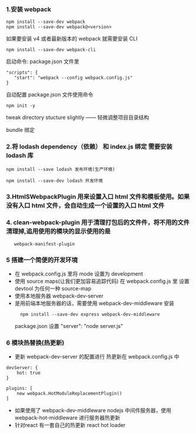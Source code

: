 ### 1.安装 webpack

```
npm install --save-dev webpack
npm install --save-dev webpack@<version>
```

如果要安装 v4 或者最新版本的 webpack 就需要安装 CLI

```
npm install --save-dev webpack-cli
```

启动命令: package.json 文件里

```
"scripts": {
   "start": "webpack --config webpack.config.js"
}
```

自动配置 package.json 文件使用命令

```
npm init -y
```

tweak directory stucture slightly —— 轻微调整项目目录结构

bundle 绑定

### 2.将 lodash dependency（依赖） 和 index.js 绑定 需要安装 lodash 库

```
npm install --save lodash 发布环境(生产环境)

npm install --save-dev lodash 开发环境
```

### 3.HtmlSWebpackPlugin 用来设置入口 html 文件和模板使用。如果没有入口 html 文件，会自动生成一个设置的入口 html 文件

### 4. clean-webpack-plugin 用于清理打包后的文件件，将不用的文件清理掉,追用使用的模块的显示使用的是

```
   webpack-manifest-plugin
```

### 5 搭建一个简便的开发环境

* 在 webpack.config.js 里将 mode 设置为 development
* 使用 source maps(让我们更加容易追踪代码) 在 webpack.config.js 里 设置 devtool 为任何一种 source-map
* 使用本地服务器 webpack-dev-server
* 是用前端本地服务器的话，需要使用 webpack-dev-middleware
  安装
  ```
    npm install --save-dev express webpack-dev-middleware
  ```
  package.json 设置 "server": "node server.js"

### 6 模块热替换(热更新)

* 更新 webpack-dev-server 的配置进行 热更新在 webpack.config.js 中

```
devServer: {
    hot: true
}

plugins: [
    new webpack.HotModuleReplacementPlugin()
]
```

* 如果使用了 webpack-dev-middleware nodejs 中间件服务器，使用 webpack-hot-middleware 进行服务器热更新
* 针对react 有一套自己的热更新 react hot loader

